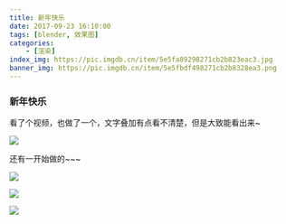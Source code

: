 ```yaml
---
title: 新年快乐
date: 2017-09-23 16:10:00
tags: [blender, 效果图]
categories: 
	- [渲染]
index_img: https://pic.imgdb.cn/item/5e5fa89298271cb2b823eac3.jpg
banner_img: https://pic.imgdb.cn/item/5e5fbdf498271cb2b8328ea3.png
---
```


###  新年快乐

看了个视频，也做了一个，文字叠加有点看不清楚，但是大致能看出来~

![](https://pic.imgdb.cn/item/5e5fa89298271cb2b823eac3.jpg)

还有一开始做的~~~

![](https://pic.imgdb.cn/item/5e5fa92a98271cb2b82490d4.png)

![](https://pic.imgdb.cn/item/5e5fa96498271cb2b824a578.png)

![](https://pic.imgdb.cn/item/5e5fbdf498271cb2b8328ea3.png)